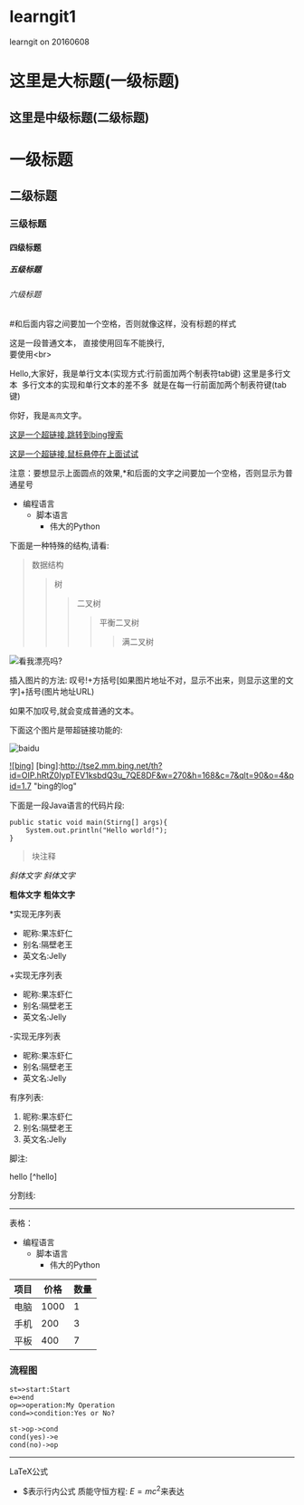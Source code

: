 # learngit1

learngit on 20160608

这里是大标题(一级标题)
=

这里是中级标题(二级标题)
-

# 一级标题
## 二级标题
### 三级标题
#### 四级标题
##### 五级标题
###### 六级标题

#和后面内容之间要加一个空格，否则就像这样，没有标题的样式


这是一段普通文本，
直接使用回车不能换行,<br>
要使用\<br>

  
  Hello,大家好，我是单行文本(实现方式:行前面加两个制表符tab键)
  这里是多行文本
  多行文本的实现和单行文本的差不多
  就是在每一行前面加两个制表符键(tab键)

你好，我是`高亮`文字。

[这是一个超链接,跳转到bing搜索](http://www.bing.com)

[这是一个超链接,鼠标悬停在上面试试](http://www.bing.com "悬停显示")


注意：要想显示上面圆点的效果,*和后面的文字之间要加一个空格，否则显示为普通星号

* 编程语言
	* 脚本语言
		* 伟大的Python

下面是一种特殊的结构,请看:
>数据结构
>>树
>>>二叉树
>>>>平衡二叉树
>>>>>满二叉树

![看我漂亮吗?](http://mmbiz.qpic.cn/mmbiz/gugMAt70dZpiaWVFQUic0VW0gKESHCYR5PNxWKuVYrx9dvhd1OZSsOW8DbRXLzT8EaR9hQK0p3uyebOSuvoMVanQ/640?tp=webp&wxfrom=5&wx_lazy=1 "鼠标指上去显示的文字.")

插入图片的方法:
叹号!+方括号[如果图片地址不对，显示不出来，则显示这里的文字]+括号(图片地址URL)

如果不加叹号,就会变成普通的文本。

下面这个图片是带超链接功能的:

![baidu][baiduid]

[baiduid]:http://www.baidu.com/img/bdlogo.gif "百度Logo"

[![bing]](http://www.bing.com)
[bing]:http://tse2.mm.bing.net/th?id=OIP.hRtZ0IypTEV1ksbdQ3u_7QE8DF&w=270&h=168&c=7&qlt=90&o=4&pid=1.7 "bing的log"

下面是一段Java语言的代码片段:

```
public static void main(Stirng[] args){
	System.out.println("Hello world!");
}
```

>块注释

*斜体文字*
_斜体文字_

**粗体文字**
__粗体文字__

*实现无序列表
* 昵称:果冻虾仁
* 别名:隔壁老王
* 英文名:Jelly

+实现无序列表
+ 昵称:果冻虾仁
+ 别名:隔壁老王
+ 英文名:Jelly

-实现无序列表
- 昵称:果冻虾仁
- 别名:隔壁老王
- 英文名:Jelly

有序列表:

1. 昵称:果冻虾仁
2. 别名:隔壁老王
3. 英文名:Jelly

脚注:

hello [^hello]

分割线:

---

表格：
* 编程语言
	* 脚本语言
		* 伟大的Python

|项目|价格|数量|
|----|----|----|
|电脑|1000|1|
|手机|200|3|
|平板|400|7|

### 流程图
```flow
st=>start:Start
e=>end
op=>operation:My Operation
cond=>condition:Yes or No?

st->op->cond
cond(yes)->e
cond(no)->op
```
----

LaTeX公式
* $表示行内公式
质能守恒方程: $`E=mc^2`$来表达
